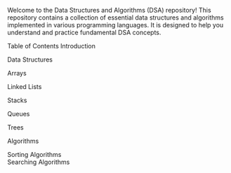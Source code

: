 Welcome to the Data Structures and Algorithms (DSA) repository! This repository contains a collection of essential data structures and algorithms implemented in various programming languages. It is designed to help you understand and practice fundamental DSA concepts.

Table of Contents
Introduction

Data Structures

Arrays

Linked Lists

Stacks

Queues

Trees

Algorithms

Sorting Algorithms <br>Searching Algorithms
